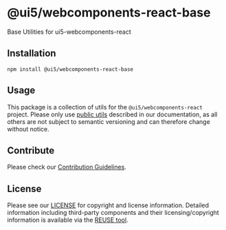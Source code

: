 # @ui5/webcomponents-react-base

Base Utilities for ui5-webcomponents-react

## Installation

```
npm install @ui5/webcomponents-react-base
```

## Usage

This package is a collection of utils for the `@ui5/webcomponents-react` project. Please only use [public utils](https://sap.github.io/ui5-webcomponents-react/v2/?path=/docs/knowledge-base-public-utils--docs) described in our documentation, as all others are not subject to semantic versioning and can therefore change without notice.

## Contribute

Please check our [Contribution Guidelines](https://github.com/UI5/webcomponents-react/blob/main/CONTRIBUTING.md).

## License

Please see our [LICENSE](https://github.com/UI5/webcomponents-react/blob/main/LICENSE) for copyright and license information.
Detailed information including third-party components and their licensing/copyright information is available via the [REUSE tool](https://api.reuse.software/info/github.com/UI5/webcomponents-react).

<!-- Use the force, round 2 -->
